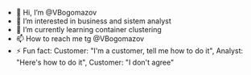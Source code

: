- 👋 Hi, I’m @VBogomazov
- 👀 I’m interested in business and sistem analyst
- 🌱 I’m currently learning container clustering
- 📫 How to reach me tg @VBogomazov
- ⚡ Fun fact: Customer: "I'm a customer, tell me how to do it", Analyst: "Here's how to do it", Customer: "I don't agree"
